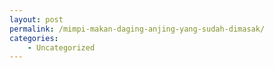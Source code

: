 ```yaml
---
layout: post
permalink: /mimpi-makan-daging-anjing-yang-sudah-dimasak/
categories:
    - Uncategorized
---
```


